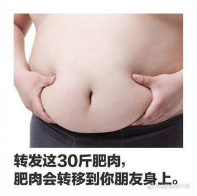 ![image](https://github.com/Zikade/ProjectManagement/blob/master/people/%E5%AD%99%E4%BA%A6%E7%92%87/Do%20not%20click%20me.jpg)
